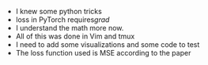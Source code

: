 - I knew some python tricks
- loss in PyTorch requires*grad*
- I understand the math more now.
- All of this was done in Vim and tmux
- I need to add some visualizations and some code to test
- The loss function used is MSE according to the paper
